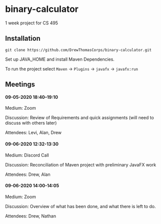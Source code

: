# binary-calculator
1 week project for CS 495

## Installation
```git clone https://github.com/DrewThomasCorps/binary-calculator.git```

Set up JAVA_HOME and install Maven Dependencies.

To run the project select `Maven` -> `Plugins` -> `javafx` -> `javafx:run` 


## Meetings
#### 09-05-2020 18:40–19:10
  Medium: Zoom
  
  Discussion: Review of Requirements and quick assignments (will need to discuss with others later)
  
  Attendees: Levi, Alan, Drew

#### 09-06-2020 12:32-13:30
  Medium: Discord Call
  
  Discussion: Reconciliation of Maven project with preliminary JavaFX work
  
  Attendees: Drew, Alan

#### 09-06-2020 14:00-14:05
  Medium: Zoom
  
  Discussion: Overview of what has been done, and what there is left to do.
  
  Attendees: Drew, Nathan
